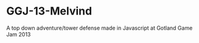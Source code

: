 GGJ-13-Melvind
==============

A top down adventure/tower defense made in Javascript at Gotland Game Jam 2013
